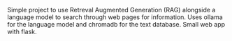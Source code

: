 Simple project to use Retreval Augmented Generation (RAG) alongside a language model to search through web pages for information. 
Uses ollama for the language model and chromadb for the text database. Small web app with flask.